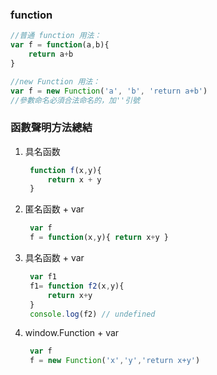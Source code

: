 ### function

```js
//普通 function 用法：
var f = function(a,b){
    return a+b
}

//new Function 用法：
var f = new Function('a', 'b', 'return a+b')
//參數命名必須合法命名的，加''引號
```



### 函數聲明方法總結

1. 具名函数

   ```js
    function f(x,y){
        return x + y
    }
   ```

2. 匿名函数 + var

   ```js
    var f
    f = function(x,y){ return x+y }
   ```

3. 具名函数 + var

   ```js
    var f1 
    f1= function f2(x,y){
        return x+y
    }
    console.log(f2) // undefined
   ```

4. window.Function + var

   ```js
    var f
    f = new Function('x','y','return x+y')
   ```


